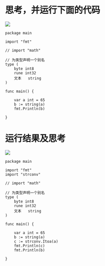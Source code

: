 # 思考，并运行下面的代码
<img src="https://github.com/KenNaNa/go_learing/blob/master/img/10.png">

```
package main

import "fmt"

// import "math"

// 为类型声明一个别名
type (
	byte int8
	rune int32
	文本   string
)

func main() {

	var a int = 65
	b := string(a)
	fmt.Println(b)

}
```

# 运行结果及思考
<img src="https://github.com/KenNaNa/go_learing/blob/master/img/11.png"/>

```
package main

import "fmt"
import "strconv"

// import "math"

// 为类型声明一个别名
type (
	byte int8
	rune int32
	文本   string
)

func main() {

	var a int = 65
	b := string(a)
	c := strconv.Itoa(a)
	fmt.Println(c)
	fmt.Println(b)

}
```
